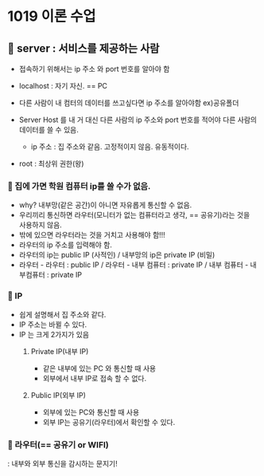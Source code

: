 # 1019 이론 수업
## 🌵 server : 서비스를 제공하는 사람
- 접속하기 위해서는 ip 주소 와 port 번호를 알아야 함
- localhost : 자기 자신. == PC
- 다른 사람이 내 컴터의 데이터를 쓰고싶다면 ip 주소를 알아야함 ex)공유폴더
- Server Host 를 내 거 대신 다른 사람의 ip 주소와 port 번호를 적어야 다른 사람의 데이터를 쓸 수 있음.
    + ip 주소 :  집 주소와 같음. 고정적이지 않음. 유동적이다.

- root : 최상위 권한(왕) 

### 🌰 집에 가면 학원 컴퓨터 ip를 쓸 수가 없음. 
+ why? 내부망(같은 공간)이 아니면 자유롭게 통신할 수 없음.
+ 우리끼리 통신하면 라우터(모니터가 없는 컴퓨터라고 생각, == 공유기)라는 것을 사용하지 않음. 
+ 밖에 있으면 라우터라는 것을 거치고 사용해야 함!!!
+ 라우터의 ip 주소를 입력해야 함.
+ 라우터의 ip는 public IP (사적인) / 내부망의 ip은 private IP (비밀)
+ 라우터 - 라우터 : public IP / 라우터 - 내부 컴퓨터 : private IP / 내부 컴퓨터 - 내부컴퓨터 : private IP

### 🍑 IP
+ 쉽게 설명해서 집 주소와 같다.
+ IP 주소는 바뀔 수 있다.
+ IP 는 크게 2가지가 있음   
    1. Private IP(내부 IP)
        + 같은 내부에 있는 PC 와 통신할 때 사용
        + 외부에서 내부 IP로 접속 할 수 없다.

    2. Public IP(외부 IP)
        + 외부에 있는 PC와 통신할 때 사용
        + 외부 IP는 공유기(라우터)에서 확인할 수 있다.

### 🍪 라우터(== 공유기 or WIFI)
 : 내부와 외부 통신을 감시하는 문지기!

 